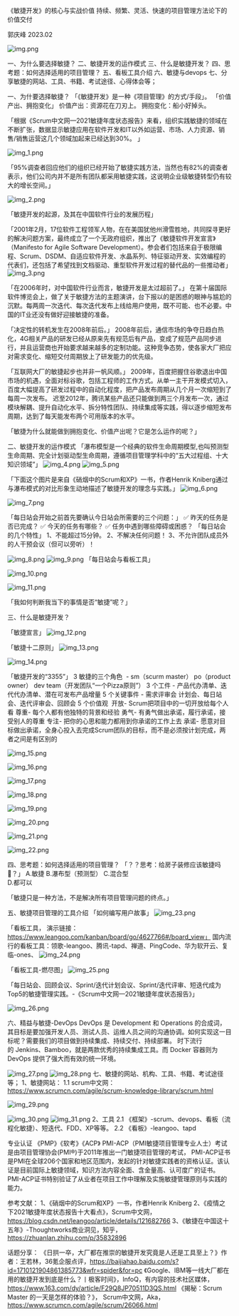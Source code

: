 《敏捷开发》的核心与实战价值
持续、频繁、灵活、快速的项目管理方法论下的价值交付

郭庆峰 2023.02

![img.png](img.png)


一、为什么要选择敏捷？
二、敏捷开发的运作模式
三、什么是敏捷开发？
四、思考题：如何选择适用的项目管理？
五、看板工具介绍
六、敏捷与devops
七、分享敏捷的网站、工具、书籍、考试途径、心得体会等；



一、为什要选择敏捷？
「《敏捷开发》是一种《项目管理》的方式/手段」。
「价值产出、拥抱变化」
价值产出：资源花在刀刃上。
拥抱变化：船小好掉头。

「根据《Scrum中文网—2021敏捷年度状态报告》来看，组织实践敏捷的领域在不断扩张，数据显示敏捷应用在软件开发和IT以外如运营、市场、人力资源、销售/销售运营这几个领域加起来已经达到30%。 」

![img_1.png](img_1.png)

「95%调查者回应他们的组织已经开始了敏捷实践方法，当然也有82%的调查者表示，他们公司内并不是所有团队都采用敏捷实践，这说明企业级敏捷转型仍有较大的增长空间。」

![img_2.png](img_2.png)

「敏捷开发的起源，及其在中国软件行业的发展历程」

「2001年2月，17位软件工程领军人物，在在美国犹他州滑雪胜地，共同探寻更好的解决问题方案，最终成立了一个无政府组织，推出了《敏捷软件开发宣言》（Manifesto for Agile Software Development）。参会者们包括来自于极限编程、Scrum、DSDM、自适应软件开发、水晶系列、特征驱动开发、实效编程的代表们，还包括了希望找到文档驱动、重型软件开发过程的替代品的一些推动者」
![img_3.png](img_3.png)

「在2006年时，对中国软件行业而言，敏捷开发是太过超前了。」
在第十届国际软件博览会上，做了关于敏捷方法的主题演讲，台下报以的是困惑的眼神与尴尬的沉默。每两周一次迭代、每次迭代发布上线给用户使用，既不可能、也不必要。中国的IT业还没有做好迎接敏捷的准备。


「决定性的转机发生在2008年前后。」
2008年前后，通信市场的争夺日趋白热化，4G相关产品的研发已经从原来先有规范后有产品，变成了规范产品同步进行，并且运营商也开始要求越来越多的定制功能。这种竞争态势，使各家大厂把应对需求变化、缩短交付周期放上了研发能力的优先级。

「互联网大厂的敏捷起步也并非一帆风顺。」
2009年，百度把握住谷歌退出中国市场的机遇，全面对标谷歌，包括工程师的工作方式。从单一主干开发模式切入，百度大幅提高了研发过程中的自动化程度，把产品发布周期从几个月一次缩短到了每周一次发布。
迟至2012年，腾讯某些产品还只能做到两三个月发布一次，通过模块解耦、提升自动化水平、拆分特性团队、持续集成等实践，得以逐步缩短发布周期，达到了每天能发布两个可用版本的水平。


「敏捷为什么就能做到拥抱变化、价值产出呢？它是怎么运作的呢？」


二、敏捷开发的运作模式
「瀑布模型是一个经典的软件生命周期模型,也叫预测型生命周期、完全计划驱动型生命周期，遵循项目管理学科中的“五大过程组、十大知识领域”」
![img_4.png](img_4.png)
![img_5.png](img_5.png)


「下面这个图片是来自《硝烟中的Scrum和XP》一书，作者Henrik Kniberg通过与瀑布模式的对比形象生动地描述了敏捷开发的理念与实践。」
![img_6.png](img_6.png)

![img_7.png](img_7.png)


「每日站会开始之前首先要确认今日站会所需要的三个问题：」
✅ 昨天的任务是否已完成？
✅ 今天的任务有哪些？
✅ 任务中遇到哪些障碍或困惑？
「每日站会的几个特性」
1、不能超过15分钟。
2、不解决任何问题！
3、不允许团队成员外的人干预会议（但可以旁听）！

![img_8.png](img_8.png)
![img_9.png](img_9.png)
「每日站会与看板工具」

![img_10.png](img_10.png)

![img_11.png](img_11.png)




「我如何判断我当下的事情是否“敏捷”呢？」

三、什么是敏捷开发？

「敏捷宣言」
![img_12.png](img_12.png)

「敏捷十二原则」
![img_13.png](img_13.png)

![img_14.png](img_14.png)

「敏捷开发的“3355”」
3 敏捷的三个角色  - sm（scurm master） po（product owner） dev team（开发团队“一个Pizza原则”）
3 个工件 - 产品代办清单、迭代代办清单、潜在可发布产品增量
5 个关键事件 - 需求评审会 计划会、每日站会、迭代评审会、回顾会
5 个价值观 
开放- Scrum把项目中的一切开放给每个人看
尊重- 每个人都有他独特的背景和经验
勇气- 有勇气做出承诺，履行承诺，接受别人的尊重
专注- 把你的心思和能力都用到你承诺的工作上去
承诺- 愿意对目标做出承诺，全身心投入去完成Scrum团队的目标，而不是必须按计划完成，两者之间是有区别的


![img_15.png](img_15.png)

![img_16.png](img_16.png)

![img_17.png](img_17.png)

![img_18.png](img_18.png)

![img_19.png](img_19.png)

![img_20.png](img_20.png)

![img_21.png](img_21.png)

![img_22.png](img_22.png)

四、思考题：如何选择适用的项目管理？
「？？思考：给房子装修应该敏捷吗🤔？」
A.敏捷
B.瀑布型（预测型）
C.混合型   
D.都可以








「敏捷只是一种方法，不是解决所有项目管理问题的终点。」


五、敏捷项目管理的工具介绍
「如何编写用户故事」
![img_23.png](img_23.png)

「看板工具，
演示链接：https://www.leangoo.com/kanban/board/go/4627766#/board_view」
国内流行的看板工具：领歌-leangoo、腾讯-tapd、禅道、PingCode、华为软开云、复临-ones、
![img_24.png](img_24.png)

「看板工具-燃尽图」
![img_25.png](img_25.png)


「每日站会、回顾会议、Sprint/迭代计划会议、Sprint/迭代评审、短迭代成为Top5的敏捷管理实践。-《Scrum中文网—2021敏捷年度状态报告》」


![img_26.png](img_26.png)



六、精益与敏捷-DevOps
DevOps 是 Development 和 Operations 的合成词，其目标是要加强开发人员、测试人员、运维人员之间的沟通协调。如何实现这一目标呢？需要我们的项目做到持续集成、持续交付、持续部署。
时下流行的 Jenkins、Bamboo，就是两款优秀的持续集成工具。而 Docker 容器则为 DevOps 提供了强大而有效的统一环境。

![img_27.png](img_27.png)
![img_28.png](img_28.png)
七、敏捷的网站、机构、工具、书籍、考试途径等；
1、敏捷网站：
1.1 scrum中文网：https://www.scrumcn.com/agile/scrum-knowledge-library/scrum.html

![img_29.png](img_29.png)

![img_30.png](img_30.png)
![img_31.png](img_31.png)
2、工具
2.1 《框架》-scrum、devops、看板（流程化敏捷）、短迭代、FDD、XP等等。
2.2 《看板》-leangoo、tapd

专业认证
《PMP》《软考》《ACP》
PMI-ACP（PMI敏捷项目管理专业人士）考试是由项目管理协会(PMI®)于2011年推出一门敏捷项目管理的考试， PMI-ACP证书是PMI在全球206个国家和地区范围内，发起的针对敏捷实践者的资格认证。该认证是目前国际上敏捷领域，知识方法内容全面、含金量高、认可度广的证书。PMI-ACP证书特别验证了从业者在项目工作中理解及实施敏捷管理原则与实践的能力。


参考文献：
1、《硝烟中的Scrum和XP》一书，作者Henrik Kniberg
2、《疫情之下2021敏捷年度状态报告十大看点》，Scrum中文网，https://blog.csdn.net/leangoo/article/details/121682766
3、《敏捷在中国这十五年》-Thoughtworks商业洞见，知乎，https://zhuanlan.zhihu.com/p/35832896

话题分享：
《日拱一卒，大厂都在推崇的敏捷开发究竟是人还是工具至上？》作者：王若林，36氪企服点评，https://baijiahao.baidu.com/s?id=1710121904861385773&wfr=spider&for=pc
《Google、IBM等一线大厂都在用的敏捷开发到底是什么？丨极客时间》，InfoQ，有内容的技术社区媒体，https://www.163.com/dy/article/F29Q8JP70511D3QS.html
《揭秘：Scrum Master 的一天是怎样的体验？》， Scrum中文网，Aka，https://www.scrumcn.com/agile/scrum/26066.html










